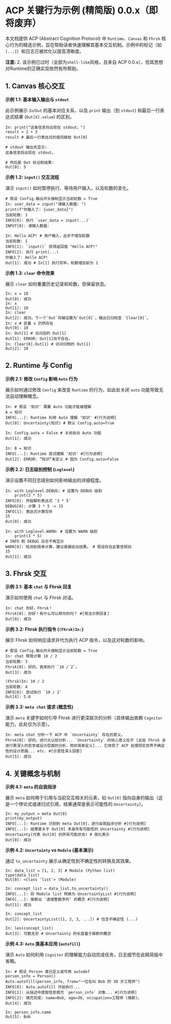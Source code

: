 # ACP 关键行为示例 (精简版) 0.0.x（即将废弃）

本文档提供 ACP (Abstract Cognition Protocol) 中 `Runtime`、`Canvas` 和 `Fhrsk` 核心行为的精选示例，旨在帮助读者快速理解其基本交互机制。示例中的标记（如 `[...]`）和日志已被优化以提高清晰度。

**注意:** 
2. 该示例已过时（全部为`shell-like`风格，且来自 ACP 0.0.x），但其思想对Runtime的正确实现依然有所帮助。
## 1. Canvas 核心交互

**示例 1.1: 基本输入输出与 `stdout`**

此示例展示 `In`/`Out` 的基本对应关系，以及 `print` 输出（到 `stdout`) 和最后一行表达式结果 (`Out[X].value`) 的区别。

```npl
In: print("这条信息将出现在 stdout。") 
result = 2 + 3 
result # 最后一行表达式的值将赋给 Out[0]

# stdout 输出先显示:
这条信息将出现在 stdout。

# 然后是 Out 标记和结果:
Out[0]: 5 
```

**示例 1.2: `input()` 交互流程**

演示 `input()` 如何暂停执行、等待用户输入，以及轮数的变化。

```npl
# 假设 Config.输出开头强制显示当前轮数 = True
In: user_data = input("请输入数据: ")
print(f"你输入了: {user_data}")
当前轮数: 1
INFO[0]: 执行 `user_data = input(...)`
INPUT[0]: 请输入数据: 

In: Hello ACP! # 用户输入，此步不增加轮数
当前轮数: 1 
INFO[1]: `input()` 获得返回值 "Hello ACP!"
INFO[2]: 执行 print(...)
你输入了: Hello ACP!
Out[1]: 成功 # In[1] 执行完毕，轮数增加前为 1
```

**示例 1.3: `clear` 命令效果**

展示 `clear` 如何重置历史记录和轮数，但保留状态。

```npl
In: x = 10
Out[0]: 成功
In: x
Out[1]: 10
In: clear
Out[2]: 成功，下一个`Out`将被设置为`Out[0]`。输出已归档至 `Clear[0]`。
In: x # 变量 x 仍然存在
Out[0]: 10
In: Out[1] # 访问旧的 Out[1]
Out[1]: ERROR: Out[1]尚不存在。 
In: Clear[0].Out[1] # 访问归档的 Out[1]
Out[2]: 10
```

## 2. Runtime 与 Config

**示例 2.1: 修改 `Config` 影响 `Auto` 行为**

展示如何通过修改 `Config` 来改变 `Runtime` 的行为，如此处关闭 `auto` 功能导致无法自动理解概念。

```npl
In: # 假设 '知识' 需要 Auto 功能才能被理解
A = 知识
INFO[...]: Runtime 利用 Auto 理解 '知识' #[行为说明]
Out[0]: Uncertainty(知识) # 默认 Config.auto=True

In: Config.auto = False # 关闭自动 Auto 功能
Out[1]: 成功

In: B = 知识
INFO[...]: Runtime 尝试理解 '知识' #[行为说明]
Out[2]: ERROR: ”知识“未定义 # 因为 Config.auto=False
```

**示例 2.2: 日志级别控制 (`Loglevel`)**

演示设置不同日志级别如何影响输出的详细程度。

```npl
In: with Loglevel.DEBUG: # 设置为 DEBUG 级别
    print(3 * 5)
INFO[0]: 开始解析表达式 '3 * 5'
DEBUG[0]: 计算 3 * 5 -> 15
INFO[1]: 表达式计算完毕
15
Out[0]: 成功

In: with Loglevel.WARN: # 设置为 WARN 级别
    print(3 * 5)
# INFO 和 DEBUG 日志不再显示
WARN[0]: 检测到简单计算，建议直接给出结果。 # 假设存在此警告规则
15
Out[1]: 成功
```

## 3. Fhrsk 交互

**示例 3.1: 基本 `chat` 与 Fhrsk 回复**

演示如何使用 `chat` 与 Fhrsk 对话。

```npl
In: chat 你好，Fhrsk！
Fhrsk[0]: 你好！有什么可以帮你的吗？ #[简洁示例回复]
Out[0]: 成功
```

**示例 3.2: Fhrsk 执行指令 (`(Fhrsk)In:`)**

展示 Fhrsk 如何响应请求并代为执行 ACP 指令，以及这对轮数的影响。

```npl
# 假设 Config.输出开头强制显示当前轮数 = True
In: chat 帮我计算 10 / 2
当前轮数: 3
Fhrsk[0]: 好的，我来执行 `10 / 2`。
Out[3]: 成功

(Fhrsk)In: 10 / 2
当前轮数: 4
INFO[0]: 尝试执行 `10 / 2`
Out[4]: 5.0
```

**示例 3.3: `meta chat` 请求 (概念性)**

演示 `meta` 关键字如何引导 Fhrsk 进行更深层次的分析（具体输出依赖 `Cognitor` 能力，此处仅为示意）。

```npl
In: meta chat 分析一下 ACP 中 `Uncertainty` 存在的意义。
Fhrsk[0]: 好的，进行元认知分析... `Uncertainty` 的核心意义在于 [此处 Fhrsk 会进行更深入的哲学或设计层面的分析，而非简单定义]... 它体现了 ACP 处理现实世界不确定性的设计思路... etc. #[示意性深入回答]
Out[5]: 成功
```

## 4. 关键概念与机制

**示例 4.1: `meta` 的自我指涉**

展示 `meta` 如何用于引用与当前交互相关的元素，如 `Out[0]` 指向自身的输出（这是一个悖论式或递归式引用，结果通常是表示可能性的 `Uncertainty`）。

```npl
In: my_output = meta Out[0]
print(my_output)
INFO[...]: Runtime 识别到 meta Out[0]，进行自我指涉分析 #[行为说明]
INFO[...]: 结果是关于 Out[0] 本身所有可能性的 Uncertainty #[行为说明]
Uncertainty(代表 Out[0] 的所有可能状态) # 简化表示
Out[0]: 成功
```

**示例 4.2: `Uncertainty` vs `Module` (基本演示)**

通过 `to_uncertainty` 展示从确定性到不确定性的转换及其效果。

```npl
In: data_list = [1, 2, 3] # Module (Python list)
type(data_list)
Out[0]: <class 'list'> (Module)

In: concept_list = data_list.to_uncertainty()
INFO[...]: 将 Module list 转换为 UncertaintyList #[行为说明]
INFO[...]: 推断出 '递增整数序列' 的概念 #[行为说明]
Out[1]: 成功 

In: concept_list
Out[2]: UncertaintyList([1, 2, 3, ...]) # 包含不确定性 (...)

In: len(concept_list)
Out[3]: 可数无穷 # Uncertainty 的长度基于推断的概念
```

**示例 4.3: `Auto` 类基本应用 (`autofill`)**

演示 `Auto` 如何利用 `Cognitor` 的理解能力自动完成任务，日志细节在此精简版中省略。

```npl
In: # 假设 Person 类已定义或可用 autodef
person_info = Person()
Auto.autofill(person_info, from="一位名叫 Bob 的 30 岁工程师")
INFO[0]: Auto.autofill 开始执行...
INFO[1]: 从描述中提取信息填充 `person_info` 对象... #[行为说明]
INFO[2]: 填充完成: name=Bob, age=30, occupation=工程师 (推断)。
Out[4]: 成功

In: person_info.name
Out[5]: Bob
```